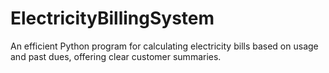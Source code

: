 # ElectricityBillingSystem
An efficient Python program for calculating electricity bills based on usage and past dues, offering clear customer summaries.
